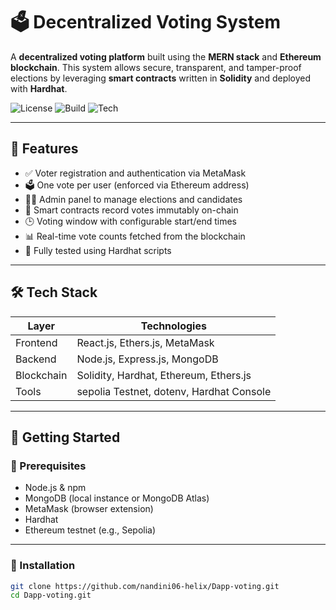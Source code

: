 # 🗳️ Decentralized Voting System

A **decentralized voting platform** built using the **MERN stack** and **Ethereum blockchain**. This system allows secure, transparent, and tamper-proof elections by leveraging **smart contracts** written in **Solidity** and deployed with **Hardhat**.

![License](https://img.shields.io/badge/license-MIT-blue.svg)
![Build](https://img.shields.io/badge/build-passing-brightgreen)
![Tech](https://img.shields.io/badge/stack-MERN%20%2B%20Solidity-ff69b4)

---

## 📌 Features

- ✅ Voter registration and authentication via MetaMask
- 🗳️ One vote per user (enforced via Ethereum address)
- 🧑‍💼 Admin panel to manage elections and candidates
- 🔐 Smart contracts record votes immutably on-chain
- 🕒 Voting window with configurable start/end times
- 📊 Real-time vote counts fetched from the blockchain
- 🧪 Fully tested using Hardhat scripts

---

## 🛠️ Tech Stack

| Layer         | Technologies                               |
|---------------|--------------------------------------------|
| Frontend      | React.js, Ethers.js, MetaMask              |
| Backend       | Node.js, Express.js, MongoDB               |
| Blockchain    | Solidity, Hardhat, Ethereum, Ethers.js     |
| Tools         | sepolia Testnet, dotenv, Hardhat Console   |

---

## 🚀 Getting Started

### 🧾 Prerequisites

- Node.js & npm
- MongoDB (local instance or MongoDB Atlas)
- MetaMask (browser extension)
- Hardhat
- Ethereum testnet (e.g., Sepolia)

---

### 🔧 Installation

```bash
git clone https://github.com/nandini06-helix/Dapp-voting.git
cd Dapp-voting.git

